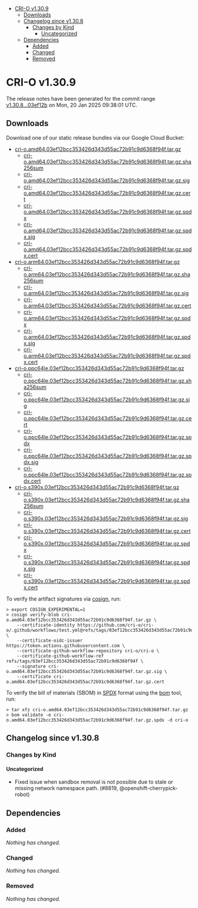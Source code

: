 - [CRI-O v1.30.9](#cri-o-v1309)
  - [Downloads](#downloads)
  - [Changelog since v1.30.8](#changelog-since-v1308)
    - [Changes by Kind](#changes-by-kind)
      - [Uncategorized](#uncategorized)
  - [Dependencies](#dependencies)
    - [Added](#added)
    - [Changed](#changed)
    - [Removed](#removed)

# CRI-O v1.30.9

The release notes have been generated for the commit range
[v1.30.8...03ef12b](https://github.com/cri-o/cri-o/compare/v1.30.8...v1.30.9) on Mon, 20 Jan 2025 09:38:01 UTC.

## Downloads

Download one of our static release bundles via our Google Cloud Bucket:

- [cri-o.amd64.03ef12bcc353426d343d55ac72b91c9d6368f94f.tar.gz](https://storage.googleapis.com/cri-o/artifacts/cri-o.amd64.03ef12bcc353426d343d55ac72b91c9d6368f94f.tar.gz)
  - [cri-o.amd64.03ef12bcc353426d343d55ac72b91c9d6368f94f.tar.gz.sha256sum](https://storage.googleapis.com/cri-o/artifacts/cri-o.amd64.03ef12bcc353426d343d55ac72b91c9d6368f94f.tar.gz.sha256sum)
  - [cri-o.amd64.03ef12bcc353426d343d55ac72b91c9d6368f94f.tar.gz.sig](https://storage.googleapis.com/cri-o/artifacts/cri-o.amd64.03ef12bcc353426d343d55ac72b91c9d6368f94f.tar.gz.sig)
  - [cri-o.amd64.03ef12bcc353426d343d55ac72b91c9d6368f94f.tar.gz.cert](https://storage.googleapis.com/cri-o/artifacts/cri-o.amd64.03ef12bcc353426d343d55ac72b91c9d6368f94f.tar.gz.cert)
  - [cri-o.amd64.03ef12bcc353426d343d55ac72b91c9d6368f94f.tar.gz.spdx](https://storage.googleapis.com/cri-o/artifacts/cri-o.amd64.03ef12bcc353426d343d55ac72b91c9d6368f94f.tar.gz.spdx)
  - [cri-o.amd64.03ef12bcc353426d343d55ac72b91c9d6368f94f.tar.gz.spdx.sig](https://storage.googleapis.com/cri-o/artifacts/cri-o.amd64.03ef12bcc353426d343d55ac72b91c9d6368f94f.tar.gz.spdx.sig)
  - [cri-o.amd64.03ef12bcc353426d343d55ac72b91c9d6368f94f.tar.gz.spdx.cert](https://storage.googleapis.com/cri-o/artifacts/cri-o.amd64.03ef12bcc353426d343d55ac72b91c9d6368f94f.tar.gz.spdx.cert)
- [cri-o.arm64.03ef12bcc353426d343d55ac72b91c9d6368f94f.tar.gz](https://storage.googleapis.com/cri-o/artifacts/cri-o.arm64.03ef12bcc353426d343d55ac72b91c9d6368f94f.tar.gz)
  - [cri-o.arm64.03ef12bcc353426d343d55ac72b91c9d6368f94f.tar.gz.sha256sum](https://storage.googleapis.com/cri-o/artifacts/cri-o.arm64.03ef12bcc353426d343d55ac72b91c9d6368f94f.tar.gz.sha256sum)
  - [cri-o.arm64.03ef12bcc353426d343d55ac72b91c9d6368f94f.tar.gz.sig](https://storage.googleapis.com/cri-o/artifacts/cri-o.arm64.03ef12bcc353426d343d55ac72b91c9d6368f94f.tar.gz.sig)
  - [cri-o.arm64.03ef12bcc353426d343d55ac72b91c9d6368f94f.tar.gz.cert](https://storage.googleapis.com/cri-o/artifacts/cri-o.arm64.03ef12bcc353426d343d55ac72b91c9d6368f94f.tar.gz.cert)
  - [cri-o.arm64.03ef12bcc353426d343d55ac72b91c9d6368f94f.tar.gz.spdx](https://storage.googleapis.com/cri-o/artifacts/cri-o.arm64.03ef12bcc353426d343d55ac72b91c9d6368f94f.tar.gz.spdx)
  - [cri-o.arm64.03ef12bcc353426d343d55ac72b91c9d6368f94f.tar.gz.spdx.sig](https://storage.googleapis.com/cri-o/artifacts/cri-o.arm64.03ef12bcc353426d343d55ac72b91c9d6368f94f.tar.gz.spdx.sig)
  - [cri-o.arm64.03ef12bcc353426d343d55ac72b91c9d6368f94f.tar.gz.spdx.cert](https://storage.googleapis.com/cri-o/artifacts/cri-o.arm64.03ef12bcc353426d343d55ac72b91c9d6368f94f.tar.gz.spdx.cert)
- [cri-o.ppc64le.03ef12bcc353426d343d55ac72b91c9d6368f94f.tar.gz](https://storage.googleapis.com/cri-o/artifacts/cri-o.ppc64le.03ef12bcc353426d343d55ac72b91c9d6368f94f.tar.gz)
  - [cri-o.ppc64le.03ef12bcc353426d343d55ac72b91c9d6368f94f.tar.gz.sha256sum](https://storage.googleapis.com/cri-o/artifacts/cri-o.ppc64le.03ef12bcc353426d343d55ac72b91c9d6368f94f.tar.gz.sha256sum)
  - [cri-o.ppc64le.03ef12bcc353426d343d55ac72b91c9d6368f94f.tar.gz.sig](https://storage.googleapis.com/cri-o/artifacts/cri-o.ppc64le.03ef12bcc353426d343d55ac72b91c9d6368f94f.tar.gz.sig)
  - [cri-o.ppc64le.03ef12bcc353426d343d55ac72b91c9d6368f94f.tar.gz.cert](https://storage.googleapis.com/cri-o/artifacts/cri-o.ppc64le.03ef12bcc353426d343d55ac72b91c9d6368f94f.tar.gz.cert)
  - [cri-o.ppc64le.03ef12bcc353426d343d55ac72b91c9d6368f94f.tar.gz.spdx](https://storage.googleapis.com/cri-o/artifacts/cri-o.ppc64le.03ef12bcc353426d343d55ac72b91c9d6368f94f.tar.gz.spdx)
  - [cri-o.ppc64le.03ef12bcc353426d343d55ac72b91c9d6368f94f.tar.gz.spdx.sig](https://storage.googleapis.com/cri-o/artifacts/cri-o.ppc64le.03ef12bcc353426d343d55ac72b91c9d6368f94f.tar.gz.spdx.sig)
  - [cri-o.ppc64le.03ef12bcc353426d343d55ac72b91c9d6368f94f.tar.gz.spdx.cert](https://storage.googleapis.com/cri-o/artifacts/cri-o.ppc64le.03ef12bcc353426d343d55ac72b91c9d6368f94f.tar.gz.spdx.cert)
- [cri-o.s390x.03ef12bcc353426d343d55ac72b91c9d6368f94f.tar.gz](https://storage.googleapis.com/cri-o/artifacts/cri-o.s390x.03ef12bcc353426d343d55ac72b91c9d6368f94f.tar.gz)
  - [cri-o.s390x.03ef12bcc353426d343d55ac72b91c9d6368f94f.tar.gz.sha256sum](https://storage.googleapis.com/cri-o/artifacts/cri-o.s390x.03ef12bcc353426d343d55ac72b91c9d6368f94f.tar.gz.sha256sum)
  - [cri-o.s390x.03ef12bcc353426d343d55ac72b91c9d6368f94f.tar.gz.sig](https://storage.googleapis.com/cri-o/artifacts/cri-o.s390x.03ef12bcc353426d343d55ac72b91c9d6368f94f.tar.gz.sig)
  - [cri-o.s390x.03ef12bcc353426d343d55ac72b91c9d6368f94f.tar.gz.cert](https://storage.googleapis.com/cri-o/artifacts/cri-o.s390x.03ef12bcc353426d343d55ac72b91c9d6368f94f.tar.gz.cert)
  - [cri-o.s390x.03ef12bcc353426d343d55ac72b91c9d6368f94f.tar.gz.spdx](https://storage.googleapis.com/cri-o/artifacts/cri-o.s390x.03ef12bcc353426d343d55ac72b91c9d6368f94f.tar.gz.spdx)
  - [cri-o.s390x.03ef12bcc353426d343d55ac72b91c9d6368f94f.tar.gz.spdx.sig](https://storage.googleapis.com/cri-o/artifacts/cri-o.s390x.03ef12bcc353426d343d55ac72b91c9d6368f94f.tar.gz.spdx.sig)
  - [cri-o.s390x.03ef12bcc353426d343d55ac72b91c9d6368f94f.tar.gz.spdx.cert](https://storage.googleapis.com/cri-o/artifacts/cri-o.s390x.03ef12bcc353426d343d55ac72b91c9d6368f94f.tar.gz.spdx.cert)

To verify the artifact signatures via [cosign](https://github.com/sigstore/cosign), run:

```console
> export COSIGN_EXPERIMENTAL=1
> cosign verify-blob cri-o.amd64.03ef12bcc353426d343d55ac72b91c9d6368f94f.tar.gz \
    --certificate-identity https://github.com/cri-o/cri-o/.github/workflows/test.yml@refs/tags/03ef12bcc353426d343d55ac72b91c9d6368f94f \
    --certificate-oidc-issuer https://token.actions.githubusercontent.com \
    --certificate-github-workflow-repository cri-o/cri-o \
    --certificate-github-workflow-ref refs/tags/03ef12bcc353426d343d55ac72b91c9d6368f94f \
    --signature cri-o.amd64.03ef12bcc353426d343d55ac72b91c9d6368f94f.tar.gz.sig \
    --certificate cri-o.amd64.03ef12bcc353426d343d55ac72b91c9d6368f94f.tar.gz.cert
```

To verify the bill of materials (SBOM) in [SPDX](https://spdx.org) format using the [bom](https://sigs.k8s.io/bom) tool, run:

```console
> tar xfz cri-o.amd64.03ef12bcc353426d343d55ac72b91c9d6368f94f.tar.gz
> bom validate -e cri-o.amd64.03ef12bcc353426d343d55ac72b91c9d6368f94f.tar.gz.spdx -d cri-o
```

## Changelog since v1.30.8

### Changes by Kind

#### Uncategorized
 - Fixed issue when sandbox removal is not possible due to stale or missing network namespace path. (#8819, @openshift-cherrypick-robot)

## Dependencies

### Added
_Nothing has changed._

### Changed
_Nothing has changed._

### Removed
_Nothing has changed._
